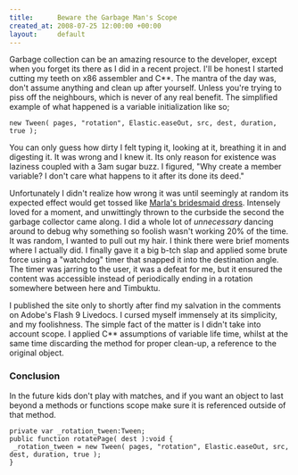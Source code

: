 ```yaml
---
title:      Beware the Garbage Man's Scope
created_at: 2008-07-25 12:00:00 +00:00
layout:     default
---
```


Garbage collection can be an amazing resource to the developer, except when you forget its there as I did in a recent project. I'll be honest I started cutting my teeth on x86 assembler and C**. The mantra of the day was, don't assume anything and clean up after yourself. Unless you're trying to piss off the neighbours, which is never of any real benefit. The simplified example of what happened is a variable initialization like so;

`new Tween( pages, "rotation", Elastic.easeOut, src, dest, duration, true );`

You can only guess how dirty I felt typing it, looking at it, breathing it in and digesting it. It was wrong and I knew it. Its only reason for existence was laziness coupled with a 3am sugar buzz. I figured, "Why create a member variable? I don't care what happens to it after its done its deed."

Unfortunately I didn't realize how wrong it was until seemingly at random its expected effect would get tossed like [Marla's bridesmaid dress](http://www.foxmovies.com/fightclub/). Intensely loved for a moment, and unwittingly thrown to the curbside the second the garbage collector came along. I did a whole lot of *unnecessary* dancing around to debug why something so foolish wasn't working 20% of the time. It was random, I wanted to pull out my hair. I think there were brief moments where I actually did. I finally gave it a big b-tch slap and applied some brute force using a "watchdog" timer that snapped it into the destination angle. The timer was jarring to the user, it was a defeat for me, but it ensured the content was accessible instead of periodically ending in a rotation somewhere between here and Timbuktu.

I published the site only to shortly after find my salvation in the comments on Adobe's Flash 9 Livedocs. I cursed myself immensely at its simplicity, and my foolishness. The simple fact of the matter is I didn't take into account scope. I applied C** assumptions of variable life time, whilst at the same time discarding the method for proper clean-up, a reference to the original object.

### Conclusion

In the future kids don't play with matches, and if you want an object to last beyond a methods or functions scope make sure it is referenced outside of that method.

    private var _rotation_tween:Tween;
    public function rotatePage( dest ):void {
     _rotation_tween = new Tween( pages, "rotation", Elastic.easeOut, src, dest, duration, true );
    }
